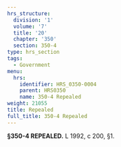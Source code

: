 ```yaml
---
hrs_structure:
  division: '1'
  volume: '7'
  title: '20'
  chapter: '350'
  section: 350-4
type: hrs_section
tags:
  - Government
menu:
  hrs:
    identifier: HRS_0350-0004
    parent: HRS0350
    name: 350-4 Repealed
weight: 21055
title: Repealed
full_title: 350-4 Repealed
---
```

**§350-4 REPEALED.** L 1992, c 200, §1.
